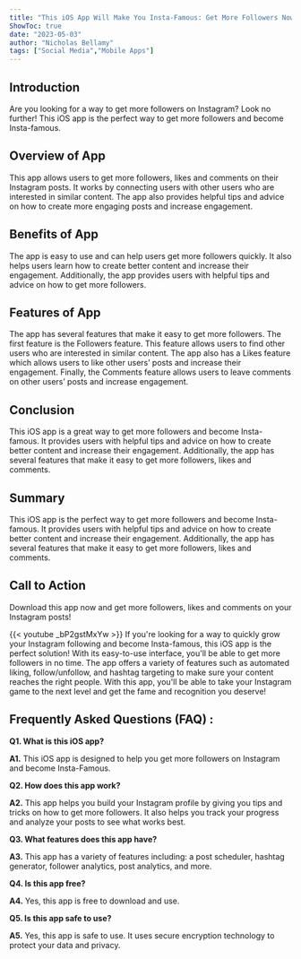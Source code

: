 ```yaml
---
title: "This iOS App Will Make You Insta-Famous: Get More Followers Now!"
ShowToc: true 
date: "2023-05-03"
author: "Nicholas Bellamy" 
tags: ["Social Media","Mobile Apps"]
---
```

## Introduction
Are you looking for a way to get more followers on Instagram? Look no further! This iOS app is the perfect way to get more followers and become Insta-famous.

## Overview of App
This app allows users to get more followers, likes and comments on their Instagram posts. It works by connecting users with other users who are interested in similar content. The app also provides helpful tips and advice on how to create more engaging posts and increase engagement.

## Benefits of App
The app is easy to use and can help users get more followers quickly. It also helps users learn how to create better content and increase their engagement. Additionally, the app provides users with helpful tips and advice on how to get more followers.

## Features of App
The app has several features that make it easy to get more followers. The first feature is the Followers feature. This feature allows users to find other users who are interested in similar content. The app also has a Likes feature which allows users to like other users’ posts and increase their engagement. Finally, the Comments feature allows users to leave comments on other users’ posts and increase engagement.

## Conclusion
This iOS app is a great way to get more followers and become Insta-famous. It provides users with helpful tips and advice on how to create better content and increase their engagement. Additionally, the app has several features that make it easy to get more followers, likes and comments. 

## Summary
This iOS app is the perfect way to get more followers and become Insta-famous. It provides users with helpful tips and advice on how to create better content and increase their engagement. Additionally, the app has several features that make it easy to get more followers, likes and comments. 

## Call to Action
Download this app now and get more followers, likes and comments on your Instagram posts!

{{< youtube _bP2gstMxYw >}} 
If you're looking for a way to quickly grow your Instagram following and become Insta-famous, this iOS app is the perfect solution! With its easy-to-use interface, you'll be able to get more followers in no time. The app offers a variety of features such as automated liking, follow/unfollow, and hashtag targeting to make sure your content reaches the right people. With this app, you'll be able to take your Instagram game to the next level and get the fame and recognition you deserve!

## Frequently Asked Questions (FAQ) :
**Q1. What is this iOS app?**

**A1.** This iOS app is designed to help you get more followers on Instagram and become Insta-Famous.

**Q2. How does this app work?**

**A2.** This app helps you build your Instagram profile by giving you tips and tricks on how to get more followers. It also helps you track your progress and analyze your posts to see what works best.

**Q3. What features does this app have?**

**A3.** This app has a variety of features including: a post scheduler, hashtag generator, follower analytics, post analytics, and more.

**Q4. Is this app free?**

**A4.** Yes, this app is free to download and use.

**Q5. Is this app safe to use?**

**A5.** Yes, this app is safe to use. It uses secure encryption technology to protect your data and privacy.


